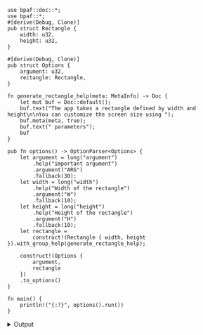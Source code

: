 
```no_run
use bpaf::doc::*;
use bpaf::*;
#[derive(Debug, Clone)]
pub struct Rectangle {
    width: u32,
    height: u32,
}

#[derive(Debug, Clone)]
pub struct Options {
    argument: u32,
    rectangle: Rectangle,
}

fn generate_rectangle_help(meta: MetaInfo) -> Doc {
    let mut buf = Doc::default();
    buf.text("The app takes a rectangle defined by width and height\n\nYou can customize the screen size using ");
    buf.meta(meta, true);
    buf.text(" parameters");
    buf
}

pub fn options() -> OptionParser<Options> {
    let argument = long("argument")
        .help("important argument")
        .argument("ARG")
        .fallback(30);
    let width = long("width")
        .help("Width of the rectangle")
        .argument("W")
        .fallback(10);
    let height = long("height")
        .help("Height of the rectangle")
        .argument("H")
        .fallback(10);
    let rectangle =
        construct!(Rectangle { width, height }).with_group_help(generate_rectangle_help);

    construct!(Options {
        argument,
        rectangle
    })
    .to_options()
}

fn main() {
    println!("{:?}", options().run())
}
```

<details><summary>Output</summary>

`with_group_help` lets you write longer description for group of options that can also refer to
those options. Similar to [`group_help`](Parser::group_help) encased optios are separated from
the rest by a blank line.

Invoking help with a single `--help` flag renders shot(er) version of the help message
that contanis only the first paragraph for each block:


<div class='bpaf-doc'>
$ app --help<br>
<p><b>Usage</b>: <tt><b>app</b></tt> [<tt><b>--argument</b></tt>=<tt><i>ARG</i></tt>] [<tt><b>--width</b></tt>=<tt><i>W</i></tt>] [<tt><b>--height</b></tt>=<tt><i>H</i></tt>]</p><p><div>
<b>The app takes a rectangle defined by width and height</b><div style='padding-left: 0.5em'> You can customize the screen size using [<tt><b>--width</b></tt>=<tt><i>W</i></tt>] [<tt><b>--height</b></tt>=<tt><i>H</i></tt>] parameters</div></div><dl><dt><tt><b>    --width</b></tt>=<tt><i>W</i></tt></dt>
<dd>Width of the rectangle</dd>
<dt><tt><b>    --height</b></tt>=<tt><i>H</i></tt></dt>
<dd>Height of the rectangle</dd>
</dl>
</p><p><div>
<b>Available options:</b></div><dl><dt><tt><b>    --argument</b></tt>=<tt><i>ARG</i></tt></dt>
<dd>important argument</dd>
<dt><tt><b>-h</b></tt>, <tt><b>--help</b></tt></dt>
<dd>Prints help information</dd>
</dl>
</p>
<style>
div.bpaf-doc {
    padding: 14px;
    background-color:var(--code-block-background-color);
    font-family: "Source Code Pro", monospace;
    margin-bottom: 0.75em;
}
div.bpaf-doc dt { margin-left: 1em; }
div.bpaf-doc dd { margin-left: 3em; }
div.bpaf-doc dl { margin-top: 0; padding-left: 1em; }
div.bpaf-doc  { padding-left: 1em; }
</style>
</div>


Invoking help with double `--help --help` flag renders the full help message with all the
descriptions added


<div class='bpaf-doc'>
$ app --help --help<br>
<p><b>Usage</b>: <tt><b>app</b></tt> [<tt><b>--argument</b></tt>=<tt><i>ARG</i></tt>] [<tt><b>--width</b></tt>=<tt><i>W</i></tt>] [<tt><b>--height</b></tt>=<tt><i>H</i></tt>]</p><p><div>
<b>The app takes a rectangle defined by width and height</b><div style='padding-left: 0.5em'> You can customize the screen size using [<tt><b>--width</b></tt>=<tt><i>W</i></tt>] [<tt><b>--height</b></tt>=<tt><i>H</i></tt>] parameters</div></div><dl><dt><tt><b>    --width</b></tt>=<tt><i>W</i></tt></dt>
<dd>Width of the rectangle</dd>
<dt><tt><b>    --height</b></tt>=<tt><i>H</i></tt></dt>
<dd>Height of the rectangle</dd>
</dl>
</p><p><div>
<b>Available options:</b></div><dl><dt><tt><b>    --argument</b></tt>=<tt><i>ARG</i></tt></dt>
<dd>important argument</dd>
<dt><tt><b>-h</b></tt>, <tt><b>--help</b></tt></dt>
<dd>Prints help information</dd>
</dl>
</p>
<style>
div.bpaf-doc {
    padding: 14px;
    background-color:var(--code-block-background-color);
    font-family: "Source Code Pro", monospace;
    margin-bottom: 0.75em;
}
div.bpaf-doc dt { margin-left: 1em; }
div.bpaf-doc dd { margin-left: 3em; }
div.bpaf-doc dl { margin-top: 0; padding-left: 1em; }
div.bpaf-doc  { padding-left: 1em; }
</style>
</div>


Other than rendering the help message that there's no interactions with other parsers


<div class='bpaf-doc'>
$ app --width 120 --height 11<br>
Options { argument: 30, rectangle: Rectangle { width: 120, height: 11 } }
</div>



<div class='bpaf-doc'>
$ app --argument 12<br>
Options { argument: 12, rectangle: Rectangle { width: 10, height: 10 } }
</div>

</details>